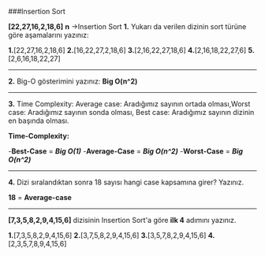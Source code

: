 ###Insertion Sort

**[22,27,16,2,18,6]**  **n** ->Insertion Sort
**1.** Yukarı da verilen dizinin sort türüne göre aşamalarını yazınız:

**1.**[22,27,16,2,18,6] 
**2.**[16,22,27,2,18,6] 
**3.**[2,16,22,27,18,6] 
**4.**[2,16,18,22,27,6] 
**5.**[2,6,16,18,22,27]

---
**2.** Big-O gösterimini yazınız:
  **Big O(n^2)** 

---
**3.** Time Complexity: Average case: Aradığımız sayının ortada olması,Worst case: Aradığımız sayının sonda olması, Best case: Aradığımız sayının dizinin en başında olması.

**Time-Complexity:**

-**Best-Case** = ***Big O(1)***
-**Average-Case** = ***Big O(n^2)***
-**Worst-Case** = ***Big O(n^2)***

---
**4.** Dizi sıralandıktan sonra 18 sayısı hangi case kapsamına girer? Yazınız.

**18** = **Average-case**

---


**[7,3,5,8,2,9,4,15,6]** dizisinin Insertion Sort'a göre **ilk 4** adımını yazınız.

**1.**[7,3,5,8,2,9,4,15,6] 
**2.**[3,7,5,8,2,9,4,15,6] 
**3.**[3,5,7,8,2,9,4,15,6] 
**4.**[2,3,5,7,8,9,4,15,6]


